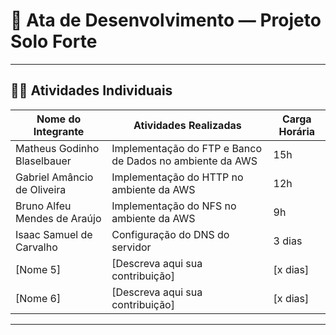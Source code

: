 # 🌾 Ata de Desenvolvimento — Projeto Solo Forte

---

## 👩‍🌾 Atividades Individuais

| Nome do Integrante           | Atividades Realizadas                                              | Carga Horária |
|------------------------------|--------------------------------------------------------------------|----------------------------|
| Matheus Godinho Blaselbauer  | Implementação do FTP e Banco de Dados no ambiente da AWS           | 15h                        |
| Gabriel Amâncio de Oliveira  |Implementação do HTTP no ambiente da AWS| 12h                       |                            |
| Bruno Alfeu Mendes de Araújo | Implementação do NFS no ambiente da AWS                            | 9h                         |
| Isaac Samuel de Carvalho     | Configuração do DNS do servidor                                    | 3 dias                     |
| [Nome 5]                     | [Descreva aqui sua contribuição]                                   | [x dias]                   |
| [Nome 6]                     | [Descreva aqui sua contribuição]                                   | [x dias]                   |

---

